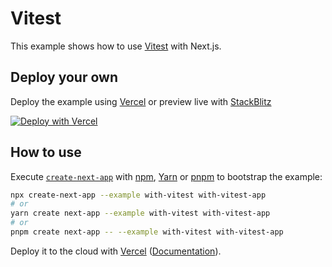 # Vitest

This example shows how to use [Vitest](https://github.com/vitest-dev/vitest) with Next.js.

## Deploy your own

Deploy the example using [Vercel](https://vercel.com/) or preview live with [StackBlitz](https://stackblitz.com/github/vercel/next.js/tree/canary/examples/with-vitest)

[![Deploy with Vercel](https://vercel.com/button)](https://vercel.com/new/git/external?repository-url=https://github.com/vercel/next.js/tree/canary/examples/with-vitest&project-name=with-vitest&repository-name=with-vitest)

## How to use

Execute [`create-next-app`](https://github.com/vercel/next.js/tree/canary/packages/create-next-app) with [npm](https://docs.npmjs.com/cli/init), [Yarn](https://yarnpkg.com/lang/en/docs/cli/create/) or [pnpm](https://pnpm.io/) to bootstrap the example:

```bash
npx create-next-app --example with-vitest with-vitest-app
# or
yarn create next-app --example with-vitest with-vitest-app
# or
pnpm create next-app -- --example with-vitest with-vitest-app
```

Deploy it to the cloud with [Vercel](https://vercel.com/new?utm_source=github&utm_medium=readme&utm_campaign=next-example) ([Documentation](https://nextjs.org/docs/deployment)).
